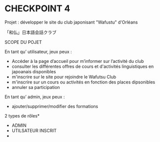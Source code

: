 # CHECKPOINT 4

Projet : développer le site du club japonisant "Wafustu" d'Orléans

「和仏」日本語会話クラブ


SCOPE DU POJET

En tant qu’ utilisateur, jeux peux :

 - Accéder à la page d’accueil pour m’informer sur l’activité du club
 - consulter les différentes offres de cours et d'activités linguistiques en japoanais disponibles
 - m'inscrire sur le site pour rejoindre le Wafutsu Club
 - m'inscrire sur un cours ou activités en fonction des places dipsonibles
 - annuler sa participation

En tant qu’ admin, jeux peux :
 
 - ajouter/supprimer/modifier des formations 


2 types de rôles*
- ADMIN
- UTILSATEUR INSCRIT
-






